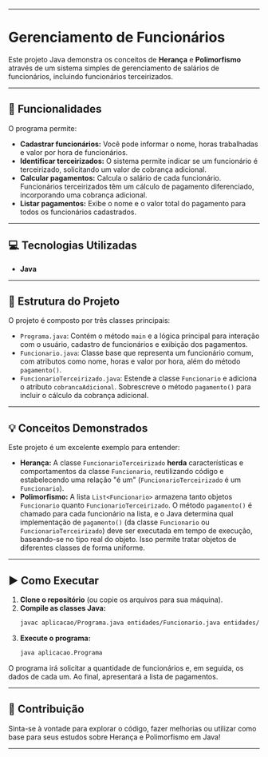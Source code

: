 -----

# Gerenciamento de Funcionários

Este projeto Java demonstra os conceitos de **Herança** e **Polimorfismo** através de um sistema simples de gerenciamento de salários de funcionários, incluindo funcionários terceirizados.

-----

## 🚀 Funcionalidades

O programa permite:

  * **Cadastrar funcionários:** Você pode informar o nome, horas trabalhadas e valor por hora de funcionários.
  * **Identificar terceirizados:** O sistema permite indicar se um funcionário é terceirizado, solicitando um valor de cobrança adicional.
  * **Calcular pagamentos:** Calcula o salário de cada funcionário. Funcionários terceirizados têm um cálculo de pagamento diferenciado, incorporando uma cobrança adicional.
  * **Listar pagamentos:** Exibe o nome e o valor total do pagamento para todos os funcionários cadastrados.

-----

## 💻 Tecnologias Utilizadas

  * **Java**

-----

## 📁 Estrutura do Projeto

O projeto é composto por três classes principais:

  * `Programa.java`: Contém o método `main` e a lógica principal para interação com o usuário, cadastro de funcionários e exibição dos pagamentos.
  * `Funcionario.java`: Classe base que representa um funcionário comum, com atributos como nome, horas e valor por hora, além do método `pagamento()`.
  * `FuncionarioTerceirizado.java`: Estende a classe `Funcionario` e adiciona o atributo `cobrancaAdicional`. Sobrescreve o método `pagamento()` para incluir o cálculo da cobrança adicional.

-----

## 💡 Conceitos Demonstrados

Este projeto é um excelente exemplo para entender:

  * **Herança:** A classe `FuncionarioTerceirizado` **herda** características e comportamentos da classe `Funcionario`, reutilizando código e estabelecendo uma relação "é um" (`FuncionarioTerceirizado` é um `Funcionario`).
  * **Polimorfismo:** A lista `List<Funcionario>` armazena tanto objetos `Funcionario` quanto `FuncionarioTerceirizado`. O método `pagamento()` é chamado para cada funcionário na lista, e o Java determina qual implementação de `pagamento()` (da classe `Funcionario` ou `FuncionarioTerceirizado`) deve ser executada em tempo de execução, baseando-se no tipo real do objeto. Isso permite tratar objetos de diferentes classes de forma uniforme.

-----

## ▶️ Como Executar

1.  **Clone o repositório** (ou copie os arquivos para sua máquina).
2.  **Compile as classes Java:**
    ```bash
    javac aplicacao/Programa.java entidades/Funcionario.java entidades/FuncionarioTerceirizado.java
    ```
3.  **Execute o programa:**
    ```bash
    java aplicacao.Programa
    ```

O programa irá solicitar a quantidade de funcionários e, em seguida, os dados de cada um. Ao final, apresentará a lista de pagamentos.

-----

## 🤝 Contribuição

Sinta-se à vontade para explorar o código, fazer melhorias ou utilizar como base para seus estudos sobre Herança e Polimorfismo em Java\!

-----
